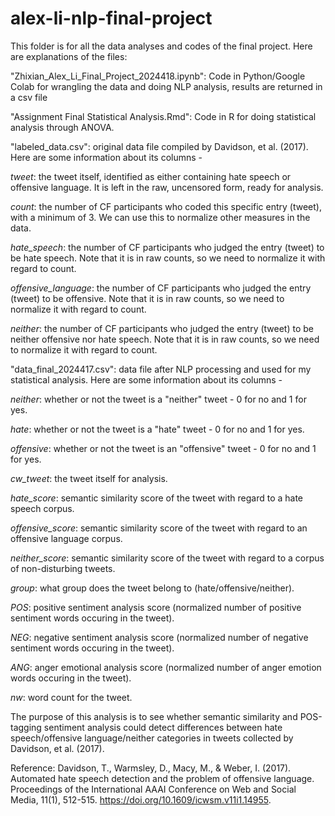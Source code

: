 # alex-li-nlp-final-project
This folder is for all the data analyses and codes of the final project. Here are explanations of the files:

"Zhixian_Alex_Li_Final_Project_2024418.ipynb": Code in Python/Google Colab for wrangling the data and doing NLP analysis, results are returned in a csv file

"Assignment Final Statistical Analysis.Rmd": Code in R for doing statistical analysis through ANOVA.

"labeled_data.csv": original data file compiled by Davidson, et al. (2017). Here are some information about its columns - 

  *tweet*: the tweet itself, identified as either containing hate speech or offensive language. It is left in the raw, uncensored form, ready for analysis. 
  
  *count*: the number of CF participants who coded this specific entry (tweet), with a minimum of 3. We can use this to normalize other measures in the data.
  
  *hate_speech*: the number of CF participants who judged the entry (tweet) to be hate speech. Note that it is in raw counts, so we need to normalize it with regard to count.
  
  *offensive_language*: the number of CF participants who judged the entry (tweet) to be offensive. Note that it is in raw counts, so we need to normalize it with regard to count.
  
  *neither*: the number of CF participants who judged the entry (tweet) to be neither offensive nor hate speech. Note that it is in raw counts, so we need to normalize it with regard to count.

"data_final_2024417.csv": data file after NLP processing and used for my statistical analysis. Here are some information about its columns - 

  *neither*: whether or not the tweet is a "neither" tweet - 0 for no and 1 for yes. 
  
  *hate*: whether or not the tweet is a "hate" tweet - 0 for no and 1 for yes. 
  
  *offensive*: whether or not the tweet is an "offensive" tweet - 0 for no and 1 for yes. 
  
  *cw_tweet*: the tweet itself for analysis. 
  
  *hate_score*: semantic similarity score of the tweet with regard to a hate speech corpus. 
  
  *offensive_score*: semantic similarity score of the tweet with regard to an offensive language corpus. 
  
  *neither_score*: semantic similarity score of the tweet with regard to a corpus of non-disturbing tweets. 
  
  *group*: what group does the tweet belong to (hate/offensive/neither). 
  
  *POS*: positive sentiment analysis score (normalized number of positive sentiment words occuring in the tweet). 
  
  *NEG*: negative sentiment analysis score (normalized number of negative sentiment words occuring in the tweet). 
  
  *ANG*: anger emotional analysis score (normalized number of anger emotion words occuring in the tweet). 
  
  *nw*: word count for the tweet.

The purpose of this analysis is to see whether semantic similarity and POS-tagging sentiment analysis could detect differences between hate speech/offensive language/neither categories in tweets collected by Davidson, et al. (2017). 

Reference: Davidson, T., Warmsley, D., Macy, M., & Weber, I. (2017). Automated hate speech detection and the problem of offensive language. Proceedings of the International AAAI Conference on Web and Social Media, 11(1), 512-515. https://doi.org/10.1609/icwsm.v11i1.14955.
